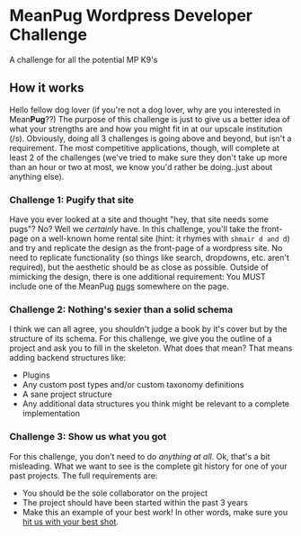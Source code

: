 # MeanPug Wordpress Developer Challenge
A challenge for all the potential MP K9's

## How it works
Hello fellow dog lover (if you're not a dog lover, why are you interested in Mean**Pug**??) The purpose of this challenge is just to give us a better idea of what your strengths are and how you might fit in at our upscale institution (/s). Obviously, doing all 3 challenges is going above and beyond, but isn't a requirement. The most competitive applications, though, will complete at least 2 of the challenges (we've tried to make sure they don't take up more than an hour or two at most, we know you'd rather be doing..just about anything else).

### Challenge 1: Pugify that site
Have you ever looked at a site and thought "hey, that site needs some pugs"? No? Well we *certainly* have. In this challenge, you'll take the front-page on a well-known home rental site (hint: it rhymes with `shmair d and d`) and try and replicate the design as the front-page of a wordpress site. No need to replicate functionality (so things like search, dropdowns, etc. aren't required), but the aesthetic should be as close as possible. Outside of mimicking the design, there is one additional requirement: You MUST include one of the MeanPug [pugs](https://media.prod.meanpug.net/wp-content/uploads/sites/9/2020/01/24060038/MeanPug-Best-In-Show-Icon.png) somewhere on the page.

### Challenge 2: Nothing's sexier than a solid schema
I think we can all agree, you shouldn't judge a book by it's cover but by the structure of its schema. For this challenge, we give you the outline of a project and ask you to fill in the skeleton. What does that mean? That means adding backend structures like:

* Plugins
* Any custom post types and/or custom taxonomy definitions
* A sane project structure
* Any additional data structures you think might be relevant to a complete implementation

### Challenge 3: Show us what you got
For this challenge, you don't need to do _anything at all_. Ok, that's a bit misleading. What we want to see is the complete
git history for one of your past projects. The full requirements are:

* You should be the sole collaborator on the project
* The project should have been started within the past 3 years
* Make this an example of your best work! In other words, make sure you [hit us with your best shot](https://www.youtube.com/watch?v=x5kisPBwZOM).

